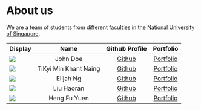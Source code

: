# About us

We are a team of students from different faculties in the [National University of Singapore](http://nus.edu.sg/). 

Display | Name | Github Profile | Portfolio 
--------|:----:|:--------------:|:---------:
![](https://via.placeholder.com/100.png?text=Photo) | John Doe | [Github](https://github.com/) | [Portfolio](team/johndoe.md)
![](https://via.placeholder.com/100.png?text=Photo) | TiKyi Min Khant Naing | [Github](https://github.com/tikimonarch) | [Portfolio](team/tikimonarch.md)
![](https://via.placeholder.com/100.png?text=Photo) | Elijah Ng | [Github](https://github.com/mxksowie) | [Portfolio](team/elijahng.md)
![](https://via.placeholder.com/100.png?text=Photo) | Liu Haoran | [Github](https://github.com/yuqiaoluolong) | [Portfolio](team/liuhaoran.md)
![](https://via.placeholder.com/100.png?text=Photo) | Heng Fu Yuen | [Github](https://github.com/HengFuYuen) | [Portfolio](team/hengfuyuen.md)

